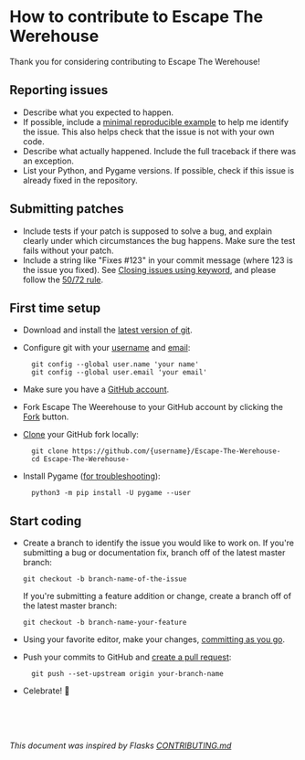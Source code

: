 How to contribute to Escape The Werehouse
=========================================

Thank you for considering contributing to Escape The Werehouse!

Reporting issues
----------------

- Describe what you expected to happen.
- If possible, include a [minimal reproducible example](https://stackoverflow.com/help/minimal-reproducible-example) to help me
  identify the issue. This also helps check that the issue is not with
  your own code.
- Describe what actually happened. Include the full traceback if there was an
  exception.
- List your Python, and Pygame versions. If possible, check if this
  issue is already fixed in the repository.

Submitting patches
------------------

- Include tests if your patch is supposed to solve a bug, and explain
  clearly under which circumstances the bug happens. Make sure the test fails
  without your patch.
- Include a string like "Fixes #123" in your commit message
  (where 123 is the issue you fixed).
  See [Closing issues using keyword](https://help.github.com/en/github/managing-your-work-on-github/linking-a-pull-request-to-an-issue#linking-a-pull-request-to-an-issue-using-a-keyword), and please follow the [50/72 rule](https://www.midori-global.com/blog/2018/04/02/git-50-72-rule).

First time setup
----------------

- Download and install the [latest version of git](https://git-scm.com/downloads).
- Configure git with your [username](https://help.github.com/en/github/using-git/setting-your-username-in-git) and [email](https://help.github.com/en/github/setting-up-and-managing-your-github-user-account/setting-your-commit-email-address):

        git config --global user.name 'your name'
        git config --global user.email 'your email'

- Make sure you have a [GitHub account](https://github.com/join).
- Fork Escape The Weerehouse to your GitHub account by clicking the [Fork](https://github.com/CrowStudio/Escape-The-Werehouse-/fork) button.
- [Clone](https://help.github.com/en/github/getting-started-with-github/fork-a-repo#step-2-create-a-local-clone-of-your-fork) your GitHub fork locally:

        git clone https://github.com/{username}/Escape-The-Werehouse-
        cd Escape-The-Werehouse-

- Install Pygame ([for troubleshooting](https://www.pygame.org/wiki/GettingStarted#Further%20information%20on%20installation)):

        python3 -m pip install -U pygame --user
        

Start coding
------------

-   Create a branch to identify the issue you would like to work on. If you're submitting a bug or documentation fix, branch off of the latest master branch:

        git checkout -b branch-name-of-the-issue 

    If you're submitting a feature addition or change, create a branch off of the latest master branch:

        git checkout -b branch-name-your-feature 

- Using your favorite editor, make your changes, [committing as you go](https://dont-be-afraid-to-commit.readthedocs.io/en/latest/git/commandlinegit.html#commit-your-changes).
- Push your commits to GitHub and [create a pull request](https://help.github.com/en/github/collaborating-with-issues-and-pull-requests/creating-a-pull-request):

        git push --set-upstream origin your-branch-name
  
- Celebrate! 🎉

<br>
<br>
<br>

_This document was inspired by Flasks_ [_CONTRIBUTING.md_](https://github.com/pallets/flask/blob/master/CONTRIBUTING.rst)
